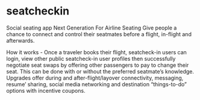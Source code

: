 # seatcheckin
Social seating app
Next Generation For Airline Seating
Give people a chance to connect and control their seatmates before a flight, in-flight and afterwards.

How it works - Once a traveler books their flight, seatcheck-in users can login, view other public seatcheck-in user profiles then successfully negotiate seat swaps by offering other passengers to pay to change their seat. This can be done with or without the preferred seatmate’s knowledge. Upgrades offer during and after-flight/layover connectivity, messaging, resume’ sharing, social media networking and destination “things-to-do” options with incentive coupons.  
